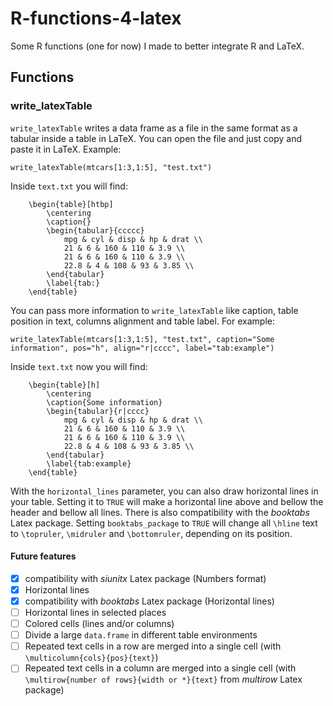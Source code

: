 # R-functions-4-latex
Some R functions (one for now) I made to better integrate R and LaTeX.

## Functions
### write_latexTable

`write_latexTable` writes a data frame as a file in the same format as a tabular inside a table in LaTeX. You can open the file and just copy and paste it in LaTeX. Example:
```
write_latexTable(mtcars[1:3,1:5], "test.txt")
```
Inside `text.txt` you will find:
```
	\begin{table}[htbp]
		\centering
		\caption{}
		\begin{tabular}{ccccc}
			mpg & cyl & disp & hp & drat \\
			21 & 6 & 160 & 110 & 3.9 \\
			21 & 6 & 160 & 110 & 3.9 \\
			22.8 & 4 & 108 & 93 & 3.85 \\
		\end{tabular}
		\label{tab:}
	\end{table}
```

You can pass more information to `write_latexTable` like caption, table position in text, columns alignment and table label. For example:
```
write_latexTable(mtcars[1:3,1:5], "test.txt", caption="Some information", pos="h", align="r|cccc", label="tab:example")
```
Inside `text.txt` now you will find:
```
	\begin{table}[h]
		\centering
		\caption{Some information}
		\begin{tabular}{r|cccc}
			mpg & cyl & disp & hp & drat \\
			21 & 6 & 160 & 110 & 3.9 \\
			21 & 6 & 160 & 110 & 3.9 \\
			22.8 & 4 & 108 & 93 & 3.85 \\
		\end{tabular}
		\label{tab:example}
	\end{table}
```

With the `horizontal_lines` parameter, you can also draw horizontal lines in your table. Setting it to `TRUE` will make a horizontal line above and bellow the header and bellow all lines. There is also compatibility with the *booktabs* Latex package. Setting `booktabs_package` to `TRUE` will change all `\hline` text to `\topruler`, `\midruler` and `\bottomruler`, depending on its position. 

#### Future features
- [X] compatibility with *siunitx* Latex package (Numbers format)
- [X] Horizontal lines
- [X] compatibility with *booktabs* Latex package (Horizontal lines)
- [ ] Horizontal lines in selected places
- [ ] Colored cells (lines and/or columns)
- [ ] Divide a large `data.frame` in different table environments
- [ ] Repeated text cells in a row are merged into a single cell (with `\multicolumn{cols}{pos}{text}`)
- [ ] Repeated text cells in a column are merged into a single cell (with `\multirow{number of rows}{width or *}{text}` from *multirow* Latex package)

